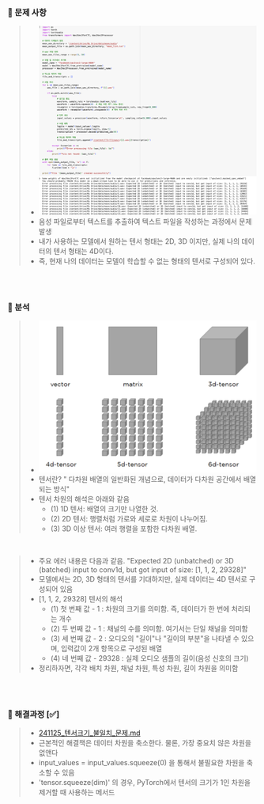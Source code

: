 ### 📌 문제 사항

> - ![img.png](img.png)
> - 음성 파일로부터 텍스트를 추출하여 텍스트 파일을 작성하는 과정에서 문제 발생
> - 내가 사용하는 모델에서 원하는 텐서 형태는 2D, 3D 이지만, 실제 나의 데이터의 텐서 형태는 4D이다.
> - 즉, 현재 나의 데이터는 모델이 학습할 수 없는 형태의 텐서로 구성되어 있다.


<br>
<br>

### 🔎 분석

> - ![데이터표현.png](../images/%EB%8D%B0%EC%9D%B4%ED%84%B0%ED%91%9C%ED%98%84.png)
> - 텐서란? " 다차원 배열의 일반화된 개념으로, 데이터가 다차원 공간에서 배열되는 방식"
> - 텐서 차원의 해석은 아래와 같음
>   - (1) 1D 텐서: 배열의 크기만 나열한 것.
>   - (2) 2D 텐서: 행렬처럼 가로와 세로로 차원이 나누어짐.
>   - (3) 3D 이상 텐서: 여러 행렬을 포함한 다차원 배열.

<br>

> - 주요 에러 내용은 다음과 같음. "Expected 2D (unbatched) or 3D (batched) input to conv1d, but got input of size: [1, 1, 2, 29328]"
> - 모델에서는 2D, 3D 형태의 텐서를 기대하지만, 실제 데이터는 4D 텐서로 구성되어 있음
> - [1, 1, 2, 29328] 텐서의 해석
>   - (1) 첫 번째 값 - 1 : 차원의 크기를 의미함. 즉, 데이터가 한 번에 처리되는 개수
>   - (2) 두 번째 값 - 1 : 채널의 수를 의미함. 여기서는 단일 채널을 의미함
>   - (3) 세 번째 값 - 2 : 오디오의 "길이"나 "길이의 부분"을 나타낼 수 있으며, 입력값이 2개 항목으로 구성된 배열
>   - (4) 네 번째 값 - 29328 : 실제 오디오 샘플의 길이(음성 신호의 크기)
> - 정리하자면, 각각 배치 차원, 채널 차원, 특성 차원, 길이 차원을 의미함 

<br>
<br>

### 🤔 해결과정 [✅]

> - [241125_텐서크기_불일치_문제.md](241125_%ED%85%90%EC%84%9C%ED%81%AC%EA%B8%B0_%EB%B6%88%EC%9D%BC%EC%B9%98_%EB%AC%B8%EC%A0%9C.md)
> - 근본적인 해결책은 데이터 차원을 축소한다. 물론, 가장 중요치 않은 차원을 없앤다
> - input_values = input_values.squeeze(0) 을 통해서 불필요한 차원을 축소할 수 있음
> - 'tensor.squeeze(dim)' 의 경우,  PyTorch에서 텐서의 크기가 1인 차원을 제거할 때 사용하는 메서드 


